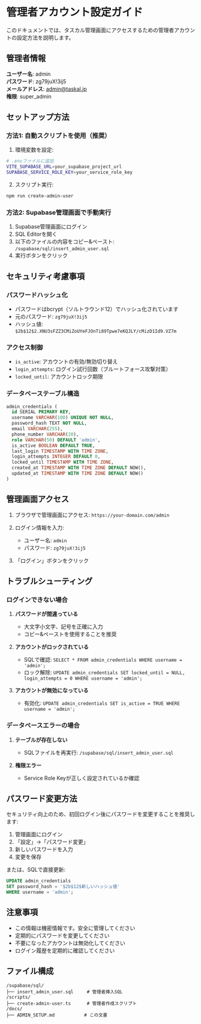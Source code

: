 # 管理者アカウント設定ガイド

このドキュメントでは、タスカル管理画面にアクセスするための管理者アカウントの設定方法を説明します。

## 管理者情報

**ユーザー名**: admin  
**パスワード**: zg79juX!3ij5  
**メールアドレス**: admin@taskal.jp  
**権限**: super_admin

## セットアップ方法

### 方法1: 自動スクリプトを使用（推奨）

1. 環境変数を設定:
```bash
# .envファイルに追加
VITE_SUPABASE_URL=your_supabase_project_url
SUPABASE_SERVICE_ROLE_KEY=your_service_role_key
```

2. スクリプト実行:
```bash
npm run create-admin-user
```

### 方法2: Supabase管理画面で手動実行

1. Supabase管理画面にログイン
2. SQL Editorを開く
3. 以下のファイルの内容をコピー&ペースト:
   `/supabase/sql/insert_admin_user.sql`
4. 実行ボタンをクリック

## セキュリティ考慮事項

### パスワードハッシュ化
- パスワードはbcrypt（ソルトラウンド12）でハッシュ化されています
- 元のパスワード: `zg79juX!3ij5`
- ハッシュ値: `$2b$12$2.XNU3sFZZ3CMiZoUYeFJOnTi89Tpwe7eKQJLY/cMizD1Id9.VZ7m`

### アクセス制御
- `is_active`: アカウントの有効/無効切り替え
- `login_attempts`: ログイン試行回数（ブルートフォース攻撃対策）
- `locked_until`: アカウントロック期限

### データベーステーブル構造
```sql
admin_credentials (
  id SERIAL PRIMARY KEY,
  username VARCHAR(100) UNIQUE NOT NULL,
  password_hash TEXT NOT NULL,
  email VARCHAR(255),
  phone_number VARCHAR(20),
  role VARCHAR(50) DEFAULT 'admin',
  is_active BOOLEAN DEFAULT TRUE,
  last_login TIMESTAMP WITH TIME ZONE,
  login_attempts INTEGER DEFAULT 0,
  locked_until TIMESTAMP WITH TIME ZONE,
  created_at TIMESTAMP WITH TIME ZONE DEFAULT NOW(),
  updated_at TIMESTAMP WITH TIME ZONE DEFAULT NOW()
)
```

## 管理画面アクセス

1. ブラウザで管理画面にアクセス:
   `https://your-domain.com/admin`

2. ログイン情報を入力:
   - ユーザー名: `admin`
   - パスワード: `zg79juX!3ij5`

3. 「ログイン」ボタンをクリック

## トラブルシューティング

### ログインできない場合

1. **パスワードが間違っている**
   - 大文字小文字、記号を正確に入力
   - コピー&ペーストを使用することを推奨

2. **アカウントがロックされている**
   - SQLで確認: `SELECT * FROM admin_credentials WHERE username = 'admin';`
   - ロック解除: `UPDATE admin_credentials SET locked_until = NULL, login_attempts = 0 WHERE username = 'admin';`

3. **アカウントが無効になっている**
   - 有効化: `UPDATE admin_credentials SET is_active = TRUE WHERE username = 'admin';`

### データベースエラーの場合

1. **テーブルが存在しない**
   - SQLファイルを再実行: `/supabase/sql/insert_admin_user.sql`

2. **権限エラー**
   - Service Role Keyが正しく設定されているか確認

## パスワード変更方法

セキュリティ向上のため、初回ログイン後にパスワードを変更することを推奨します:

1. 管理画面にログイン
2. 「設定」→「パスワード変更」
3. 新しいパスワードを入力
4. 変更を保存

または、SQLで直接更新:
```sql
UPDATE admin_credentials 
SET password_hash = '$2b$12$新しいハッシュ値'
WHERE username = 'admin';
```

## 注意事項

- この情報は機密情報です。安全に管理してください
- 定期的にパスワードを変更してください
- 不要になったアカウントは無効化してください
- ログイン履歴を定期的に確認してください

## ファイル構成

```
/supabase/sql/
├── insert_admin_user.sql     # 管理者挿入SQL
/scripts/
├── create-admin-user.ts      # 管理者作成スクリプト
/docs/
├── ADMIN_SETUP.md           # この文書
```